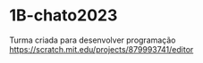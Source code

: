 # 1B-chato2023
Turma criada para desenvolver programação
https://scratch.mit.edu/projects/879993741/editor
